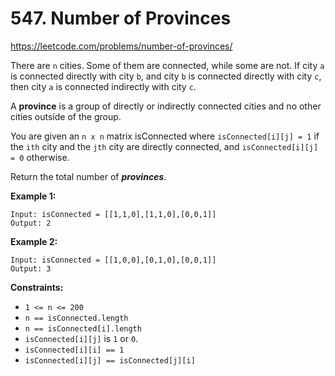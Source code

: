 # 547. Number of Provinces

https://leetcode.com/problems/number-of-provinces/

There are `n` cities. Some of them are connected, while some are not. If city `a` is connected directly with city `b`, and city `b` is connected directly with city `c`, then city `a` is connected indirectly with city `c`.

A **province** is a group of directly or indirectly connected cities and no other cities outside of the group.

You are given an `n x n` matrix isConnected where `isConnected[i][j] = 1` if the `ith` city and the `jth` city are directly connected, and `isConnected[i][j] = 0` otherwise.

Return the total number of **_provinces_**.

**Example 1:**

```
Input: isConnected = [[1,1,0],[1,1,0],[0,0,1]]
Output: 2
```

**Example 2:**

```
Input: isConnected = [[1,0,0],[0,1,0],[0,0,1]]
Output: 3
```

**Constraints:**

- `1 <= n <= 200`
- `n == isConnected.length`
- `n == isConnected[i].length`
- `isConnected[i][j]` is `1` or `0`.
- `isConnected[i][i] == 1`
- `isConnected[i][j] == isConnected[j][i]`

